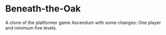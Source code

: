 # Beneath-the-Oak
A clone of the platformer game Ascendum with some changes: One player and minimum five levels.
